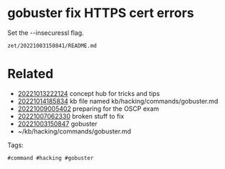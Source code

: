 # gobuster fix HTTPS cert errors
Set the --insecuressl flag.

` zet/20221003150841/README.md `

# Related

- [20221013222124](/zet/20221013222124/README.md) concept hub for tricks and tips
- [20221014185834](/zet/20221014185834/README.md) kb file named kb/hacking/commands/gobuster.md
- [20221009005402](/zet/20221009005402/README.md) preparing for the OSCP exam
- [20221007062330](/zet/20221007062330/README.md) broken stuff to fix
- [20221003150847](/zet/20221003150847/README.md) gobuster
- ~/kb/hacking/commands/gobuster.md

Tags:

    #command #hacking #gobuster 
